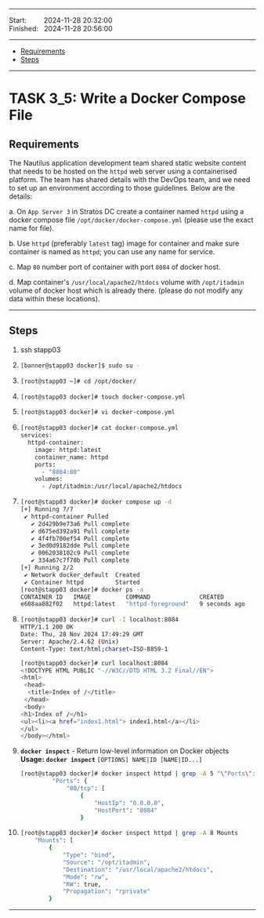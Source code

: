 
------------------------------

Start: &nbsp;&nbsp;&nbsp;&nbsp;&nbsp;&nbsp;&nbsp;&nbsp;2024-11-28 20:32:00  
Finished: &nbsp;&nbsp;2024-11-28 20:56:00

------------------------------

- [Requirements](#requirements)
- [Steps](#steps)

------------------------------

# TASK 3_5: Write a Docker Compose File

## Requirements

The Nautilus application development team shared static website content that needs to be hosted on the `httpd` web server using a containerised platform.
The team has shared details with the DevOps team, and we need to set up an environment according to those guidelines.
Below are the details:

a. On `App Server 3` in Stratos DC create a container named `httpd` using a docker compose file `/opt/docker/docker-compose.yml` (please use the exact name for file).

b. Use `httpd` (preferably `latest` tag) image for container and make sure container is named as `httpd`; you can use any name for service.

c. Map `80` number port of container with port `8084` of docker host.

d. Map container's `/usr/local/apache2/htdocs` volume with `/opt/itadmin` volume of docker host which is already there. (please do not modify any data within these locations).

------------------------------

## Steps

1. ssh stapp03
2. ```bash
   [banner@stapp03 docker]$ sudo su -
   ```
3. 
   ```bash
   [root@stapp03 ~]# cd /opt/docker/
   ```
4. ```bash
   [root@stapp03 docker]# touch docker-compose.yml
   ```
5. ```bash
   [root@stapp03 docker]# vi docker-compose.yml
   ```
6. ```bash
   [root@stapp03 docker]# cat docker-compose.yml 
   services:
     httpd-container:
       image: httpd:latest
       container_name: httpd
       ports:
         - "8084:80"
       volumes:
         - /opt/itadmin:/usr/local/apache2/htdocs
   ```
7. ```bash
   [root@stapp03 docker]# docker compose up -d
   [+] Running 7/7
    ✔ httpd-container Pulled                                                                                             9.6s 
      ✔ 2d429b9e73a6 Pull complete                                                                                       3.8s 
      ✔ d675ed392a91 Pull complete                                                                                       4.3s 
      ✔ 4f4fb700ef54 Pull complete                                                                                       4.9s 
      ✔ 3ed0d9182dde Pull complete                                                                                       5.9s 
      ✔ 0062038102c9 Pull complete                                                                                       8.6s 
      ✔ 334a67c7f78b Pull complete                                                                                       9.4s 
   [+] Running 2/2
    ✔ Network docker_default  Created                                                                                    0.1s 
    ✔ Container httpd         Started                                                                                    2.5s 
   [root@stapp03 docker]# docker ps -a
   CONTAINER ID   IMAGE          COMMAND              CREATED         STATUS         PORTS                  NAMES
   e608aa882f02   httpd:latest   "httpd-foreground"   9 seconds ago   Up 6 seconds   0.0.0.0:8084->80/tcp   httpd
   ```
8. ```bash
   [root@stapp03 docker]# curl -I localhost:8084
   HTTP/1.1 200 OK
   Date: Thu, 28 Nov 2024 17:49:29 GMT
   Server: Apache/2.4.62 (Unix)
   Content-Type: text/html;charset=ISO-8859-1
   
   [root@stapp03 docker]# curl localhost:8084
   <!DOCTYPE HTML PUBLIC "-//W3C//DTD HTML 3.2 Final//EN">
   <html>
    <head>
     <title>Index of /</title>
    </head>
    <body>
   <h1>Index of /</h1>
   <ul><li><a href="index1.html"> index1.html</a></li>
   </ul>
   </body></html>
   ```
9. **`docker inspect`** - Return low-level information on Docker objects  
   **Usage:**	**`docker inspect`** `[OPTIONS] NAME|ID [NAME|ID...]`
   ```bash
   [root@stapp03 docker]# docker inspect httpd | grep -A 5 "\"Ports\":"
            "Ports": {
                "80/tcp": [
                    {
                        "HostIp": "0.0.0.0",
                        "HostPort": "8084"
                    }
   ```
10. ```bash
    [root@stapp03 docker]# docker inspect httpd | grep -A 8 Mounts
        "Mounts": [
            {
                "Type": "bind",
                "Source": "/opt/itadmin",
                "Destination": "/usr/local/apache2/htdocs",
                "Mode": "rw",
                "RW": true,
                "Propagation": "rprivate"
            }
    ```
------------------------------
[//]: # (You have successfully completed the challenge.Results have been saved. Ref ID:6407203e741b204d59fbe9d4)



